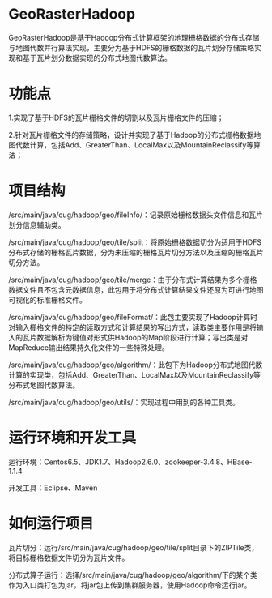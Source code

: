 # GeoRasterHadoop


  GeoRasterHadoop是基于Hadoop分布式计算框架的地理栅格数据的分布式存储与地图代数并行算法实现，主要分为基于HDFS的栅格数据的瓦片划分存储策略实现和基于瓦片划分数据实现的分布式地图代数算法。



# 功能点

1.实现了基于HDFS的瓦片栅格文件的切割以及瓦片栅格文件的压缩；

2.针对瓦片栅格文件的存储策略，设计并实现了基于Hadoop的分布式栅格数据地图代数计算，包括Add、GreaterThan、LocalMax以及MountainReclassify等算法；





# 项目结构

/src/main/java/cug/hadoop/geo/fileInfo/：记录原始栅格数据头文件信息和瓦片划分信息辅助类。

/src/main/java/cug/hadoop/geo/tile/split：将原始栅格数据切分为适用于HDFS分布式存储的栅格瓦片数据，分为未压缩的栅格瓦片切分方法以及压缩的栅格瓦片切分方法。

/src/main/java/cug/hadoop/geo/tile/merge：由于分布式计算结果为多个栅格数据文件且不包含元数据信息，此包用于将分布式计算结果文件还原为可进行地图可视化的标准栅格文件。

/src/main/java/cug/hadoop/geo/fileFormat/：此包主要实现了Hadoop计算时对输入栅格文件的特定的读取方式和计算结果的写出方式，读取类主要作用是将输入的瓦片数据解析为键值对形式供Hadoop的Map阶段进行计算；写出类是对MapReduce输出结果持久化文件的一些特殊处理。

/src/main/java/cug/hadoop/geo/algorithm/：此包下为Hadoop分布式地图代数计算的实现类，包括Add、GreaterThan、LocalMax以及MountainReclassify等分布式地图代数算法。

/src/main/java/cug/hadoop/geo/utils/：实现过程中用到的各种工具类。




# 运行环境和开发工具

运行环境：Centos6.5、JDK1.7、Hadoop2.6.0、zookeeper-3.4.8、HBase-1.1.4

开发工具：Eclipse、Maven


# 如何运行项目

瓦片切分：运行/src/main/java/cug/hadoop/geo/tile/split目录下的ZIPTile类，将目标栅格数据文件切分为瓦片文件。

分布式算子运行：选择/src/main/java/cug/hadoop/geo/algorithm/下的某个类作为入口类打包为jar，将jar包上传到集群服务器，使用Hadoop命令运行jar。